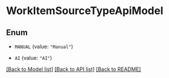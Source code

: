 # WorkItemSourceTypeApiModel

## Enum


* `MANUAL` (value: `"Manual"`)

* `AI` (value: `"AI"`)


[[Back to Model list]](../README.md#documentation-for-models) [[Back to API list]](../README.md#documentation-for-api-endpoints) [[Back to README]](../README.md)


